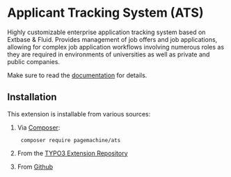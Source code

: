 # Applicant Tracking System (ATS)

Highly customizable enterprise application tracking system based on Extbase & Fluid. Provides management of job offers and job applications, allowing for complex job application workflows involving numerous roles as they are required in environments of universities as well as private and public companies.

Make sure to read the [documentation](Documentation/Index.md) for details.

## Installation

This extension is installable from various sources:

1. Via [Composer](https://packagist.org/packages/pagemachine/ats):

        composer require pagemachine/ats
        
2. From the [TYPO3 Extension Repository](https://extensions.typo3.org/extension/ats/)
3. From [Github](https://github.com/pagemachine/ats/releases)
